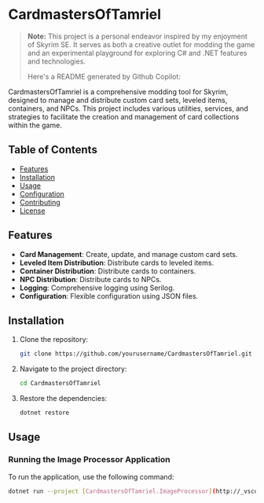 # CardmastersOfTamriel

> **Note:** This project is a personal endeavor inspired by my enjoyment of Skyrim SE. It serves as both a creative outlet for modding the game and an experimental playground for exploring C# and .NET features and technologies.
>
> Here's a README generated by Github Copilot:

CardmastersOfTamriel is a comprehensive modding tool for Skyrim, designed to manage and distribute custom card sets, leveled items, containers, and NPCs. This project includes various utilities, services, and strategies to facilitate the creation and management of card collections within the game.

## Table of Contents

- [Features](#features)
- [Installation](#installation)
- [Usage](#usage)
- [Configuration](#configuration)
- [Contributing](#contributing)
- [License](#license)

## Features

- **Card Management**: Create, update, and manage custom card sets.
- **Leveled Item Distribution**: Distribute cards to leveled items.
- **Container Distribution**: Distribute cards to containers.
- **NPC Distribution**: Distribute cards to NPCs.
- **Logging**: Comprehensive logging using Serilog.
- **Configuration**: Flexible configuration using JSON files.

## Installation

1. Clone the repository:
    ```sh
    git clone https://github.com/yourusername/CardmastersOfTamriel.git
    ```
2. Navigate to the project directory:
    ```sh
    cd CardmastersOfTamriel
    ```
3. Restore the dependencies:
    ```sh
    dotnet restore
    ```

## Usage

### Running the Image Processor Application

To run the application, use the following command:
```sh
dotnet run --project [CardmastersOfTamriel.ImageProcessor](http://_vscodecontentref_/1)
